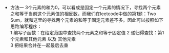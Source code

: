 - 方法一
3个元素的和为0，可以看成是固定一个元素的情况下，寻找两个元素之和等于当前这个元素值的相反数，而我们在leetcode中做的第1题：Two Sum[](https://leetcode.com/problems/two-sum/description/)，就和这里的寻找两个元素的和等于固定元素差不多。因此可以按照如下思路编写程序：  
1 编写子函数：在给定范围中查找两个元素之和等于固定值
2 递归得查找：第1个元素和其他元素 以及 其他元素  
3 把结果合并在一起最后去重
<pre><code></code></pre>